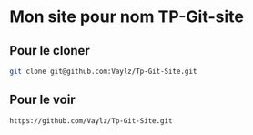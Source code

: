 # Mon site pour nom TP-Git-site

## Pour le cloner
```sh
git clone git@github.com:Vaylz/Tp-Git-Site.git
```

## Pour le voir
```sh
https://github.com/Vaylz/Tp-Git-Site.git
```
